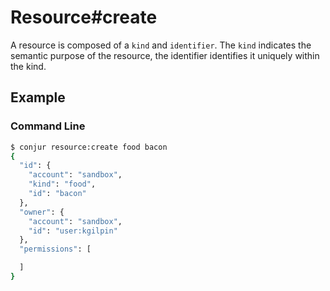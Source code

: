 Resource#create
===============

A resource is composed of a `kind` and `identifier`. The `kind`
indicates the semantic purpose of the resource, the identifier identifies
it uniquely within the kind. 

Example
-------

### Command Line

```bash
$ conjur resource:create food bacon
{
  "id": {
    "account": "sandbox",
    "kind": "food",
    "id": "bacon"
  },
  "owner": {
    "account": "sandbox",
    "id": "user:kgilpin"
  },
  "permissions": [

  ]
}
```
